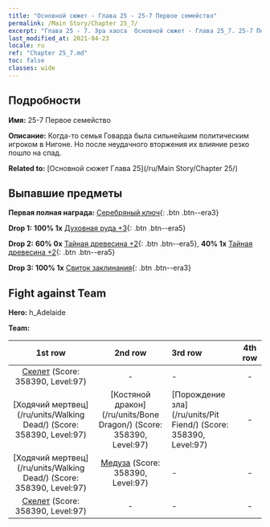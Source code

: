 ```yaml
---
title: "Основной сюжет - Глава 25 - 25-7 Первое семейство"
permalink: /Main Story/Chapter 25_7/
excerpt: "Глава 25 - 7. Эра хаоса  Основной сюжет - Глава 25_7. 25-7 Первое семейство"
last_modified_at: 2021-04-23
locale: ru
ref: "Chapter 25_7.md"
toc: false
classes: wide
---
```


## Подробности

 **Имя:** 25-7 Первое семейство

 **Описание:** Когда-то семья Говарда была сильнейшим политическим игроком в Нигоне. Но после неудачного вторжения их влияние резко пошло на спад.

 **Related to:** [Основной сюжет Глава 25](/ru/Main Story/Chapter 25/)

## Выпавшие предметы

 **Первая полная награда:** [Серебряный ключ](/ItemsRU/con_693/){: .btn .btn--era3}

 **Drop 1:** **100% 1x** [Духовная руда +3](/ItemsRU/mat_82/){: .btn .btn--era5}

 **Drop 2:** **60% 0x** [Тайная древесина +2](/ItemsRU/mat_76/){: .btn .btn--era5}, **40% 1x** [Тайная древесина +2](/ItemsRU/mat_76/){: .btn .btn--era5}

 **Drop 3:** **100% 1x** [Свиток заклинания](/ItemsRU/con_694/){: .btn .btn--era3}


## Fight against Team
 **Hero:** h_Adelaide

 **Team:**


  | 1st row | 2nd row | 3rd row | 4th row |
  |:----:|:----:|:----|:----:|
  | [Скелет](/ru/units/Skeleton/) (Score: 358390, Level:97)  | - | - | - |
  | [Ходячий мертвец](/ru/units/Walking Dead/) (Score: 358390, Level:97)  | [Костяной дракон](/ru/units/Bone Dragon/) (Score: 358390, Level:97)  | [Порождение зла](/ru/units/Pit Fiend/) (Score: 358390, Level:97)  | - |
  | [Ходячий мертвец](/ru/units/Walking Dead/) (Score: 358390, Level:97)  | [Медуза](/ru/units/Medusa/) (Score: 358390, Level:97)  | - | - |
  | [Скелет](/ru/units/Skeleton/) (Score: 358390, Level:97)  | - | - | - |


